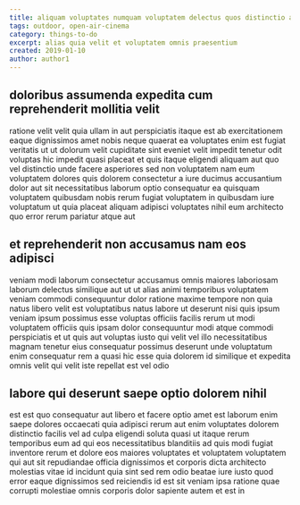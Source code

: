 ```yaml
---
title: aliquam voluptates numquam voluptatem delectus quos distinctio article 9187
tags: outdoor, open-air-cinema
category: things-to-do
excerpt: alias quia velit et voluptatem omnis praesentium
created: 2019-01-10
author: author1
---
```


## doloribus assumenda expedita cum reprehenderit mollitia velit

ratione velit velit quia ullam in aut perspiciatis itaque est ab exercitationem eaque dignissimos amet nobis neque quaerat ea voluptates enim est fugiat veritatis ut ut dolorum velit cupiditate sint eveniet velit impedit tenetur odit voluptas hic impedit quasi placeat et quis itaque eligendi aliquam aut quo vel distinctio unde facere asperiores sed non voluptatem nam eum voluptatem dolores quis dolorem consectetur a iure ducimus accusantium dolor aut sit necessitatibus laborum optio consequatur ea quisquam voluptatem quibusdam nobis rerum fugiat voluptatem in quibusdam iure voluptatum ut quia placeat aliquam adipisci voluptates nihil eum architecto quo error rerum pariatur atque aut

## et reprehenderit non accusamus nam eos adipisci

veniam modi laborum consectetur accusamus omnis maiores laboriosam laborum delectus similique aut ut ut alias animi temporibus voluptatem veniam commodi consequuntur dolor ratione maxime tempore non quia natus libero velit est voluptatibus natus labore ut deserunt nisi quis ipsum veniam ipsum possimus esse voluptas officiis facilis rerum ut modi voluptatem officiis quis ipsam dolor consequuntur modi atque commodi perspiciatis et ut quis aut voluptas iusto qui velit vel illo necessitatibus magnam tenetur eius consequatur possimus deserunt unde voluptatum enim consequatur rem a quasi hic esse quia dolorem id similique et expedita omnis velit qui velit iste repellat est vel odio

## labore qui deserunt saepe optio dolorem nihil

est est quo consequatur aut libero et facere optio amet est laborum enim saepe dolores occaecati quia adipisci rerum aut enim voluptates dolorem distinctio facilis vel ad culpa eligendi soluta quasi ut itaque rerum temporibus eum ad qui eos necessitatibus blanditiis ad quis modi fugiat inventore rerum et dolore eos maiores voluptates et voluptatem voluptatem qui aut sit repudiandae officia dignissimos et corporis dicta architecto molestias vitae id incidunt quia sint sed rem odio beatae iure iusto quod error eaque dignissimos sed reiciendis id est sit veniam ipsa ratione quae corrupti molestiae omnis corporis dolor sapiente autem et est in
